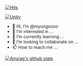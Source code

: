 [![Hits](https://hits.seeyoufarm.com/api/count/incr/badge.svg?url=https%3A%2F%2Fgithub.com%2Fmyungsooo%2Fhit-counter&count_bg=%2379C83D&title_bg=%23555555&icon=&icon_color=%23E7E7E7&title=hits&edge_flat=false)](https://hits.seeyoufarm.com)


[![Unity](https://img.shields.io/badge/Unity-FFFFFF?style=flat-square&logo=Unity&logoColor=black)](github.com/myungsooo/)







- 👋 Hi, I’m @myungsooo
- 👀 I’m interested in ...
- 🌱 I’m currently learning ...
- 💞️ I’m looking to collaborate on ...
- 📫 How to reach me ...


[![Anurag's github stats](https://github-readme-stats.vercel.app/api?username=myungsooo)](https://github.com/anuraghazra/github-readme-stats)
<!---
myungsooo/myungsooo is a ✨ special ✨ repository because its `README.md` (this file) appears on your GitHub profile.
You can click the Preview link to take a look at your changes.
--->
